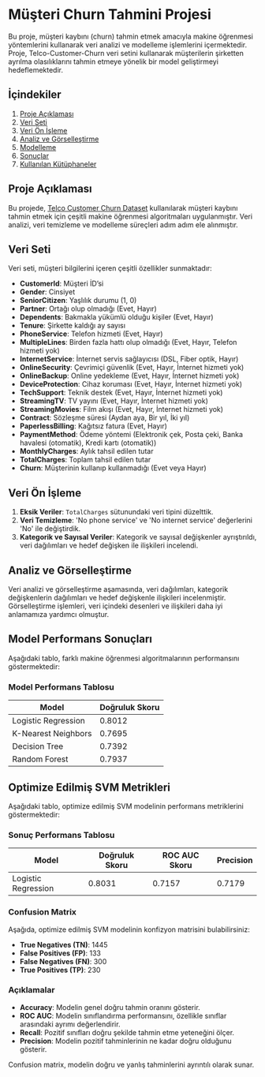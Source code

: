 # Müşteri Churn Tahmini Projesi

Bu proje, müşteri kaybını (churn) tahmin etmek amacıyla makine öğrenmesi yöntemlerini kullanarak veri analizi ve modelleme işlemlerini içermektedir. Proje, Telco-Customer-Churn veri setini kullanarak müşterilerin şirketten ayrılma olasılıklarını tahmin etmeye yönelik bir model geliştirmeyi hedeflemektedir.

## İçindekiler

1. [Proje Açıklaması](#proje-açıklaması)
2. [Veri Seti](#veri-seti)
3. [Veri Ön İşleme](#veri-ön-işleme)
4. [Analiz ve Görselleştirme](#analiz-ve-görselleştirme)
5. [Modelleme](#modelleme)
6. [Sonuçlar](#sonuçlar)
7. [Kullanılan Kütüphaneler](#kullanılan-kütüphaneler)

## Proje Açıklaması

Bu projede,  [Telco Customer Churn Dataset](https://www.kaggle.com/datasets/blastchar/telco-customer-churn) kullanılarak müşteri kaybını tahmin etmek için çeşitli makine öğrenmesi algoritmaları uygulanmıştır. Veri analizi, veri temizleme ve modelleme süreçleri adım adım ele alınmıştır.

## Veri Seti

Veri seti, müşteri bilgilerini içeren çeşitli özellikler sunmaktadır:

- **CustomerId**: Müşteri İD’si
- **Gender**: Cinsiyet
- **SeniorCitizen**: Yaşlılık durumu (1, 0)
- **Partner**: Ortağı olup olmadığı (Evet, Hayır)
- **Dependents**: Bakmakla yükümlü olduğu kişiler (Evet, Hayır)
- **Tenure**: Şirkette kaldığı ay sayısı
- **PhoneService**: Telefon hizmeti (Evet, Hayır)
- **MultipleLines**: Birden fazla hattı olup olmadığı (Evet, Hayır, Telefon hizmeti yok)
- **InternetService**: İnternet servis sağlayıcısı (DSL, Fiber optik, Hayır)
- **OnlineSecurity**: Çevrimiçi güvenlik (Evet, Hayır, İnternet hizmeti yok)
- **OnlineBackup**: Online yedekleme (Evet, Hayır, İnternet hizmeti yok)
- **DeviceProtection**: Cihaz koruması (Evet, Hayır, İnternet hizmeti yok)
- **TechSupport**: Teknik destek (Evet, Hayır, İnternet hizmeti yok)
- **StreamingTV**: TV yayını (Evet, Hayır, İnternet hizmeti yok)
- **StreamingMovies**: Film akışı (Evet, Hayır, İnternet hizmeti yok)
- **Contract**: Sözleşme süresi (Aydan aya, Bir yıl, İki yıl)
- **PaperlessBilling**: Kağıtsız fatura (Evet, Hayır)
- **PaymentMethod**: Ödeme yöntemi (Elektronik çek, Posta çeki, Banka havalesi (otomatik), Kredi kartı (otomatik))
- **MonthlyCharges**: Aylık tahsil edilen tutar
- **TotalCharges**: Toplam tahsil edilen tutar
- **Churn**: Müşterinin kullanıp kullanmadığı (Evet veya Hayır)

## Veri Ön İşleme

1. **Eksik Veriler**: `TotalCharges` sütunundaki veri tipini düzelttik. 
2. **Veri Temizleme**: 'No phone service' ve 'No internet service' değerlerini 'No' ile değiştirdik.
3. **Kategorik ve Sayısal Veriler**: Kategorik ve sayısal değişkenler ayrıştırıldı, veri dağılımları ve hedef değişken ile ilişkileri incelendi.

## Analiz ve Görselleştirme

Veri analizi ve görselleştirme aşamasında, veri dağılımları, kategorik değişkenlerin dağılımları ve hedef değişkenle ilişkileri incelenmiştir. Görselleştirme işlemleri, veri içindeki desenleri ve ilişkileri daha iyi anlamamıza yardımcı olmuştur.

## Model Performans Sonuçları

Aşağıdaki tablo, farklı makine öğrenmesi algoritmalarının performansını göstermektedir:

### Model Performans Tablosu

| Model                | Doğruluk Skoru |
|----------------------|----------------|
| Logistic Regression  | 0.8012         |
| K-Nearest Neighbors  | 0.7695         |
| Decision Tree        | 0.7392         |
| Random Forest        | 0.7937         |


## Optimize Edilmiş SVM Metrikleri

Aşağıdaki tablo, optimize edilmiş SVM modelinin performans metriklerini göstermektedir:

### Sonuç Performans Tablosu

| Model                | Doğruluk Skoru | ROC AUC Skoru | Precision  |
|----------------------|----------------|---------------|------------|
| Logistic Regression  | 0.8031         | 0.7157        | 0.7179     |


### Confusion Matrix

Aşağıda, optimize edilmiş SVM modelinin konfizyon matrisini bulabilirsiniz:


- **True Negatives (TN)**: 1445
- **False Positives (FP)**: 133
- **False Negatives (FN)**: 300
- **True Positives (TP)**: 230

### Açıklamalar

- **Accuracy**: Modelin genel doğru tahmin oranını gösterir.
- **ROC AUC**: Modelin sınıflandırma performansını, özellikle sınıflar arasındaki ayrımı değerlendirir.
- **Recall**: Pozitif sınıfları doğru şekilde tahmin etme yeteneğini ölçer.
- **Precision**: Modelin pozitif tahminlerinin ne kadar doğru olduğunu gösterir.

Confusion matrix, modelin doğru ve yanlış tahminlerini ayrıntılı olarak sunar.
